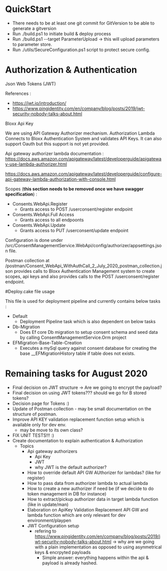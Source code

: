 # QuickStart
* There needs to be at least one git commit for GitVersion to be able to generate a gitversion
* Run ./build.ps1 to initiate build & deploy process
* Run ./build.ps1 --target ParameterUpload -> this will upload parameters to parameter store.
* Run ./utils/SecureConfiguration.ps1 script to protect secure config.

# Authorization & Authentication

Json Web Tokens (JWT)

References : 

* https://jwt.io/introduction/
* https://www.pingidentity.com/en/company/blog/posts/2019/jwt-security-nobody-talks-about.html



Bloxx Api Key

We are using API Gateway Authorizer mechanism. Authorization Lambda Connects to Bloxx Authentication System and validates API Keys. It can also support Oauth but this support is not yet provided.

Api gateway authorizer lambda documentation : https://docs.aws.amazon.com/apigateway/latest/developerguide/apigateway-use-lambda-authorizer.html

https://docs.aws.amazon.com/apigateway/latest/developerguide/configure-api-gateway-lambda-authorization-with-console.html

Scopes (**this section needs to be removed once we have swagger specification**) : 

* Consents.WebApi.Register
  * Grants access to POST /userconsent/register endpoint 
* Consents.WebApi.Full Access
  * Grants access to all endpoonts
* Consents.WebApi.Update
  * Grants access to PUT /userconsent/update endpoint 

Configuration is done under /src/ConsentManagementService.WebApi/config/authorizer/appsettings.json file.

Postman collection at /postman/Consent_WebApi_WithAuthCall_2_July_2020_postman_collection.json provides calls to Bloxx Authentication Management system to create scopes, api keys and also provides calls to the POST /userconsent/register endpoint.

#Deploy.cake file usage

This file is used for deployment pipeline and currently contains below tasks :

* Default
  * Deployment Pipeline task which is also dependent on below tasks
* Db-Migration
  * Does Ef core Db migration to setup consent schema and seed data by calling ConsentManagementService.Orm project
* EFMigration-Base-Table-Creation
  * Executes a mySql query against consent database for creating the base __EFMigrationHistory table if table does not exists.

# Remaining tasks for August 2020
* Final decision on JWT structure -> Are we going to encrypt the payload?
* Final decision on using JWT tokens??? should we go for B stored tokens?
* Decision page for Tokens :) 
* Update of Postman collection - may be small documentation on the structure of postman.
* Improve API KEY validation replacement function setup which is available only for dev env.
  * may be move to its own class?
* FIX UNIT TESTS!!! :)
* Create documentation to explain authentication & Authorization
	* Topics
		* Api gateway authorizers
			* Api Key
			* JWT
			* why JWT is the default authorizer?
		* How to override default API GW AUthorizer for lambdas? (like for register)
		* How to pass data from authorizer lambda to actual lambda
		* How to create a new authorizer if need be (if we decide to do token management in DB for instance)
		* How to extract/pickup authorizer data in target lambda function (like in update/man)
		* Elaboration on ApiKey Validation Replacement API GW and lambda function which are only relevant for dev environment/playpen
		* JWT Configuration setup
			* refering to https://www.pingidentity.com/en/company/blog/posts/2019/jwt-security-nobody-talks-about.html -> why are we going with a plain implementation as opposed to using asynmetrical keys & encrpyted payloads
				* Simple answer: everything happens within the api & payload is already hashed.
		